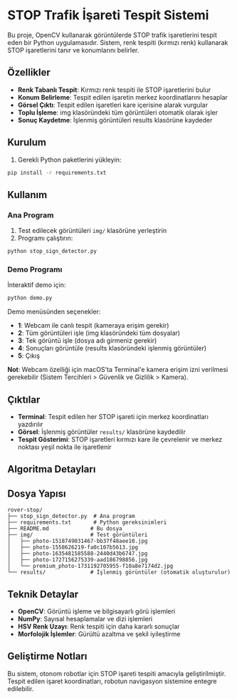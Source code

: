 # STOP Trafik İşareti Tespit Sistemi

Bu proje, OpenCV kullanarak görüntülerde STOP trafik işaretlerini tespit eden bir Python uygulamasıdır. Sistem, renk tespiti (kırmızı renk) kullanarak STOP işaretlerini tanır ve konumlarını belirler.

## Özellikler

- **Renk Tabanlı Tespit**: Kırmızı renk tespiti ile STOP işaretlerini bulur
- **Konum Belirleme**: Tespit edilen işaretin merkez koordinatlarını hesaplar
- **Görsel Çıktı**: Tespit edilen işaretleri kare içerisine alarak vurgular
- **Toplu İşleme**: img klasöründeki tüm görüntüleri otomatik olarak işler
- **Sonuç Kaydetme**: İşlenmiş görüntüleri results klasörüne kaydeder

## Kurulum

1. Gerekli Python paketlerini yükleyin:
```bash
pip install -r requirements.txt
```

## Kullanım

### Ana Program
1. Test edilecek görüntüleri `img/` klasörüne yerleştirin
2. Programı çalıştırın:
```bash
python stop_sign_detector.py
```

### Demo Programı
İnteraktif demo için:
```bash
python demo.py
```

Demo menüsünden seçenekler:
- **1**: Webcam ile canlı tespit (kameraya erişim gerekir)
- **2**: Tüm görüntüleri işle (img klasöründeki tüm dosyalar)
- **3**: Tek görüntü işle (dosya adı girmeniz gerekir)
- **4**: Sonuçları görüntüle (results klasöründeki işlenmiş görüntüler)
- **5**: Çıkış

**Not**: Webcam özelliği için macOS'ta Terminal'e kamera erişim izni verilmesi gerekebilir (Sistem Tercihleri > Güvenlik ve Gizlilik > Kamera).

## Çıktılar

- **Terminal**: Tespit edilen her STOP işareti için merkez koordinatları yazdırılır
- **Görsel**: İşlenmiş görüntüler `results/` klasörüne kaydedilir
- **Tespit Gösterimi**: STOP işaretleri kırmızı kare ile çevrelenir ve merkez noktası yeşil nokta ile işaretlenir

## Algoritma Detayları



## Dosya Yapısı

```
rover-stop/
├── stop_sign_detector.py  # Ana program
├── requirements.txt       # Python gereksinimleri
├── README.md             # Bu dosya
├── img/                  # Test görüntüleri
│   ├── photo-1518749031467-bb37f48aee10.jpg
│   ├── photo-1558626219-fa0c107b5613.jpg
│   ├── photo-1635481585588-2440d43b6747.jpg
│   ├── photo-1727156275339-aad186798856.jpg
│   └── premium_photo-1731192705955-f10a8e7174d2.jpg
└── results/              # İşlenmiş görüntüler (otomatik oluşturulur)
```

## Teknik Detaylar

- **OpenCV**: Görüntü işleme ve bilgisayarlı görü işlemleri
- **NumPy**: Sayısal hesaplamalar ve dizi işlemleri
- **HSV Renk Uzayı**: Renk tespiti için daha kararlı sonuçlar
- **Morfolojik İşlemler**: Gürültü azaltma ve şekil iyileştirme

## Geliştirme Notları

Bu sistem, otonom robotlar için STOP işareti tespiti amacıyla geliştirilmiştir. Tespit edilen işaret koordinatları, robotun navigasyon sistemine entegre edilebilir.